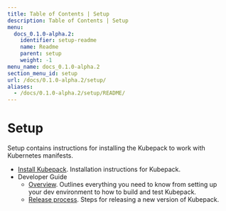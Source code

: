 ```yaml
---
title: Table of Contents | Setup
description: Table of Contents | Setup
menu:
  docs_0.1.0-alpha.2:
    identifier: setup-readme
    name: Readme
    parent: setup
    weight: -1
menu_name: docs_0.1.0-alpha.2
section_menu_id: setup
url: /docs/0.1.0-alpha.2/setup/
aliases:
  - /docs/0.1.0-alpha.2/setup/README/
---
```


# Setup

Setup contains instructions for installing the Kubepack to work with Kubernetes manifests.

- [Install Kubepack](/docs/0.1.0-alpha.2/setup/install). Installation instructions for Kubepack.
- Developer Guide
  - [Overview](/docs/0.1.0-alpha.2/setup/developer-guide/overview). Outlines everything you need to know from setting up your dev environment to how to build and test Kubepack.
  - [Release process](/docs/0.1.0-alpha.2/setup/developer-guide/release). Steps for releasing a new version of Kubepack.
